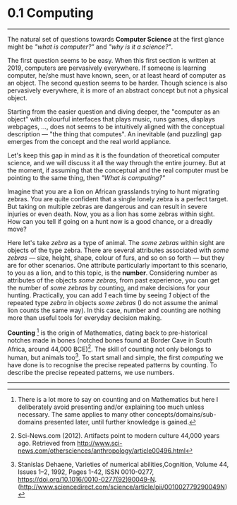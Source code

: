 # 0.1 Computing

-----------

The natural set of questions towards **Computer Science** at the first glance might be *"what is computer?"* and *"why is it a science?"*. 

The first question seems to be easy. When this first section is written at 2019, computers are pervasively everywhere. If someone is learning computer, he/she must have known, seen, or at least heard of computer as an object. The second question seems to be harder. Though science is also pervasively everywhere, it is more of an abstract concept but not a physical object.

Starting from the easier question and diving deeper, the "computer as an object" with colourful interfaces that plays music, runs games, displays webpages, …, does not seems to be intuitively aligned with the conceptual description — "the thing that computes". An inevitable (and puzzling) gap emerges from the concept and the real world appliance.

Let's keep this gap in mind as it is the foundation of theoretical computer science, and we will discuss it all the way through the entire journey. But at the moment, if assuming that the conceptual and the real computer must be pointing to the same thing, then *"What is computing?"*

Imagine that you are a lion on African grasslands trying to hunt migrating zebras. You are quite confident that a single lonely zebra is a perfect target. But taking on multiple zebras are dangerous and can result in severe injuries or even death. Now, you as a lion has some zebras within sight. How can you tell if going on a hunt now is a good chance, or a dreadly move?

Here let's take *zebra* as a type of animal. The *some zebras* within sight are objects of the type zebra. There are several attributes associated with *some zebras* — size, height, shape, colour of furs, and so on so forth — but they are for other scenarios. One attribute particularly important to this scenario, to you as a lion, and to this topic, is the **number**. Considering number as attributes of the objects *some zebras*, from past experience, you can get the number of *some zebras* by counting, and make decisions for your hunting. Practically, you can add *1* each time by seeing *1* object of the repeated type *zebra* in objects *some zebras* (I do not assume the animal lion counts the same way). In this case, number and counting are nothing more than useful tools for everyday decision making. 

**Counting** [^1] is the origin of Mathematics, dating back to pre-historical notches made in bones (notched bones found at Border Cave in South Africa, around 44,000 BCE)[^2]. The skill of counting not only belongs to human, but animals too[^3]. To start small and simple, the first *computing* we have done is to recognise the precise repeated patterns by counting. To describe the precise repeated patterns, we use numbers. 

_______

[^1]:There is a lot more to say on counting and on Mathematics but here I deliberately avoid presenting and/or explaining too much unless necessary. The same applies to many other concepts/domains/sub-domains presented later, until further knowledge is gained. 
[^2]: Sci-News.com (2012). Artifacts point to modern culture 44,000 years ago. Retrieved from <http://www.sci-news.com/othersciences/anthropology/article00496.html>
[^3]: Stanislas Dehaene, Varieties of numerical abilities,Cognition, Volume 44, Issues 1–2, 1992, Pages 1-42, ISSN 0010-0277, https://doi.org/10.1016/0010-0277(92)90049-N. (http://www.sciencedirect.com/science/article/pii/001002779290049N)

